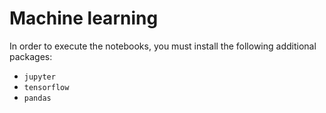 # Machine learning
In order to execute the notebooks, you must install the following additional packages:
* `jupyter`
* `tensorflow`
* `pandas`